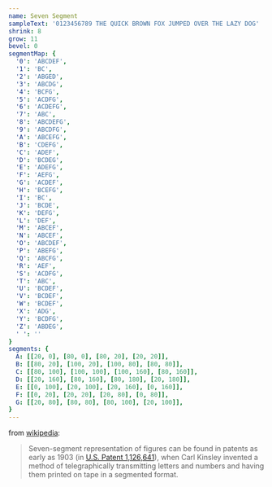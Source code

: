 ```yaml
---
name: Seven Segment
sampleText: '0123456789 THE QUICK BROWN FOX JUMPED OVER THE LAZY DOG'
shrink: 8
grow: 11
bevel: 0
segmentMap: {
  '0': 'ABCDEF',
  '1': 'BC',
  '2': 'ABGED',
  '3': 'ABCDG',
  '4': 'BCFG',
  '5': 'ACDFG',
  '6': 'ACDEFG',
  '7': 'ABC',
  '8': 'ABCDEFG',
  '9': 'ABCDFG',
  'A': 'ABCEFG',
  'B': 'CDEFG',
  'C': 'ADEF',
  'D': 'BCDEG',
  'E': 'ADEFG',
  'F': 'AEFG',
  'G': 'ACDEF',
  'H': 'BCEFG',
  'I': 'BC',
  'J': 'BCDE',
  'K': 'DEFG',
  'L': 'DEF',
  'M': 'ABCEF',
  'N': 'ABCEF',
  'O': 'ABCDEF',
  'P': 'ABEFG',
  'Q': 'ABCFG',
  'R': 'AEF',
  'S': 'ACDFG',
  'T': 'ABC',
  'U': 'BCDEF',
  'V': 'BCDEF',
  'W': 'BCDEF',
  'X': 'ADG',
  'Y': 'BCDFG',
  'Z': 'ABDEG',
  ' ': ''
}
segments: {
  A: [[20, 0], [80, 0], [80, 20], [20, 20]],
  B: [[80, 20], [100, 20], [100, 80], [80, 80]],
  C: [[80, 100], [100, 100], [100, 160], [80, 160]],
  D: [[20, 160], [80, 160], [80, 180], [20, 180]],
  E: [[0, 100], [20, 100], [20, 160], [0, 160]],
  F: [[0, 20], [20, 20], [20, 80], [0, 80]],
  G: [[20, 80], [80, 80], [80, 100], [20, 100]],
}
---
```

from [wikipedia](https://en.wikipedia.org/wiki/Seven-segment_display):

> Seven-segment representation of figures can be found in patents as early as 1903
> (in [U.S. Patent 1,126,641](https://patents.google.com/patent/US1126641)),
> when Carl Kinsley invented a method of telegraphically transmitting letters
> and numbers and having them printed on tape in a segmented format. 